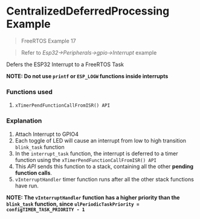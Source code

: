 # CentralizedDeferredProcessing Example

> FreeRTOS Example 17

> Refer to *Esp32->Peripherals->gpio->Interrupt* example

Defers the ESP32 Interrupt to a FreeRTOS Task

**NOTE: Do not use `printf` or `ESP_LOGW` functions inside interrupts**

### Functions used

1. `xTimerPendFunctionCallFromISR() API`

### Explanation

1. Attach Interrupt to GPIO4
2. Each toggle of LED will cause an interrupt from low to high transition `blink_task` function
3. In the `interrupt_task` function, the interrupt is deferred to a timer function using the `xTimerPendFunctionCallFromISR() API`
4. This *API* sends this function to a stack, containing all the other **pending function calls**.
5. `vInterruptHandler` timer function runs after all the other stack functions have run.

**NOTE: The `vInterruptHandler` function has a higher priority than the `blink_task` function, since `ulPeriodicTaskPriority = configTIMER_TASK_PRIORITY - 1`**
